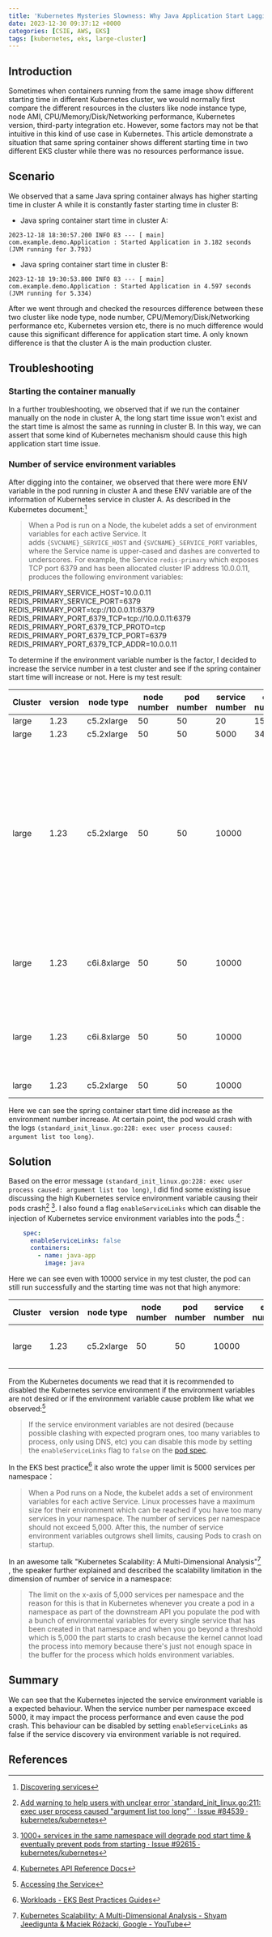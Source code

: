 ```yaml
---
title: 'Kubernetes Mysteries Slowness: Why Java Application Start Lagging'
date: 2023-12-30 09:37:12 +0000
categories: [CSIE, AWS, EKS]
tags: [kubernetes, eks, large-cluster]
---
```


## Introduction

Sometimes when containers running from the same image show different starting time in different Kubernetes cluster, we would normally first compare the different resources in the clusters like node instance type, node AMI, CPU/Memory/Disk/Networking performance, Kubernetes version, third-party integration etc. However, some factors may not be that intuitive in this kind of use case in Kubernetes. This article demonstrate a situation that same spring container shows different starting time in two different EKS cluster while there was no resources performance issue.

## Scenario

We observed that a same Java spring container always has higher starting time in cluster A while it is constantly faster starting time in cluster B:

- Java spring container start time in cluster A:

```
2023-12-18 18:30:57.200 INFO 83 --- [ main] com.example.demo.Application : Started Application in 3.182 seconds (JVM running for 3.793)
```

- Java spring container start time in cluster B:

```
2023-12-18 19:30:53.800 INFO 83 --- [ main] com.example.demo.Application : Started Application in 4.597 seconds (JVM running for 5.334)
```

After we went through and checked the resources difference between these two cluster like node type, node number, CPU/Memory/Disk/Networking performance etc, Kubernetes version etc, there is no much difference would cause this significant difference for application start time. A only known difference is that the cluster A is the main production cluster.

## Troubleshooting

### Starting the container manually

In a further troubleshooting, we observed that if we run the container manually on the node in cluster A, the long start time issue won't exist and the start time is almost the same as running in cluster B. In this way, we can assert that some kind of Kubernetes mechanism should cause this high application start time issue.

### Number of service environment variables

After digging into the container, we observed that there were more ENV variable in the pod running in cluster A and these ENV variable are of the information of Kubernetes service in cluster A. As described in the Kubernetes document:[^1]

> When a Pod is run on a Node, the kubelet adds a set of environment variables for each active Service. It adds `{SVCNAME}_SERVICE_HOST` and `{SVCNAME}_SERVICE_PORT` variables, where the Service name is upper-cased and dashes are converted to underscores.
> For example, the Service `redis-primary` which exposes TCP port 6379 and has been allocated cluster IP address 10.0.0.11, produces the following environment variables:
>
REDIS_PRIMARY_SERVICE_HOST=10.0.0.11
REDIS_PRIMARY_SERVICE_PORT=6379
REDIS_PRIMARY_PORT=tcp://10.0.0.11:6379
REDIS_PRIMARY_PORT_6379_TCP=tcp://10.0.0.11:6379
REDIS_PRIMARY_PORT_6379_TCP_PROTO=tcp
REDIS_PRIMARY_PORT_6379_TCP_PORT=6379
REDIS_PRIMARY_PORT_6379_TCP_ADDR=10.0.0.11

To determine if the environment variable number is the factor, I decided to increase the service number in a test cluster and see if the spring container start time will increase or not. Here is my test result:

| Cluster | version | node type   | node number | pod number | service number | env number | init time                                                                                     | comments                                                                                                                                                                                                                                                                                                                                        |
| ------- | ------- | ----------- | ----------- | ---------- | -------------- | ---------- | --------------------------------------------------------------------------------------------- | ----------------------------------------------------------------------------------------------------------------------------------------------------------------------------------------------------------------------------------------------------------------------------------------------------------------------------------------------- |
| large   | 1.23    | c5.2xlarge  | 50          | 50         | 20             | 158        | 3.871                                                                                         |                                                                                                                                                                                                                                                                                                                                                 |
| large   | 1.23    | c5.2xlarge  | 50          | 50         | 5000           | 34990      | 7.205                                                                                         |                                                                                                                                                                                                                                                                                                                                                 |
| large   | 1.23    | c5.2xlarge  | 50          | 50         | 10000          |            | pod crash                                                                                     | $ kubectl get pods  <br>NAME READY STATUS RESTARTS AGE  <br>java-app-74687d4c7d-28bfj 0/1 CrashLoopBackOff 6 (102s ago) 8m36s  <br>java-app-74687d4c7d-2bwwk 0/1 CrashLoopBackOff 6 (99s ago) 8m36s  <br>  <br>  <br>$ kubectl logs java-app-74687d4c7d-zzn44  <br>standard_init_linux.go:228: exec user process caused: argument list too long |
| large   | 1.23    | c6i.8xlarge | 50          | 50         | 10000          |            | pod crash  <br>(standard_init_linux.go:228: exec user process caused: argument list too long) | resources:  <br>requests:  <br>memory: 8Gi  <br>cpu: 4  <br>limits:  <br>memory: 8Gi  <br>cpu: 4                                                                                                                                                                                                                                                |
| large   | 1.23    | c6i.8xlarge | 50          | 50         | 10000          |            | pod crash  <br>(standard_init_linux.go:228: exec user process caused: argument list too long) | resources:  <br>requests:  <br>memory: 16Gi  <br>cpu: 8  <br>limits:  <br>memory: 16Gi  <br>cpu: 8                                                                                                                                                                                                                                              |
| large   | 1.23    | c5.2xlarge  | 50          | 50         | 10000          |            | 2.85                                                                                          | set enableServiceLinks as false in the pod spec                                                                                                                                                                                                                                                                                                 |

Here we can see the spring container start time did increase as the environment number increase. At certain point, the pod would crash with the logs `(standard_init_linux.go:228: exec user process caused: argument list too long)`.

## Solution

Based on the error message `(standard_init_linux.go:228: exec user process caused: argument list too long)`, I did find some existing issue discussing the high Kubernetes service environment variable causing their pods crash[^2] [^3]. I also found a flag `enableServiceLinks` which can disable the injection of Kubernetes service environment variables into the pods.[^4] :

```yaml
    spec:
      enableServiceLinks: false
      containers:
        - name: java-app
          image: java
```

Here we can see even with 10000 service in my test cluster, the pod can still run successfully and the starting time was not that high anymore:

| Cluster | version | node type  | node number | pod number | service number | env number | init time | comments                                        |
| ------- | ------- | ---------- | ----------- | ---------- | -------------- | ---------- | --------- | ----------------------------------------------- |
| large   | 1.23    | c5.2xlarge | 50          | 50         | 10000          |            | 2.85      | set enableServiceLinks as false in the pod spec |

From the Kubernetes documents we read that it is recommended to disabled the Kubernetes service environment if the environment variables are not desired or if the environment variable cause problem like what we observed:[^5]

> If the service environment variables are not desired (because possible clashing with expected program ones, too many variables to process, only using DNS, etc) you can disable this mode by setting the `enableServiceLinks` flag to `false` on the [pod spec](https://kubernetes.io/docs/reference/generated/kubernetes-api/v1.29/#pod-v1-core).

In the EKS best practice[^6] it also wrote the upper limit is 5000 services per namespace：

> When a Pod runs on a Node, the kubelet adds a set of environment variables for each active Service. Linux processes have a maximum size for their environment which can be reached if you have too many services in your namespace. The number of services per namespace should not exceed 5,000. After this, the number of service environment variables outgrows shell limits, causing Pods to crash on startup.

In an awesome talk "Kubernetes Scalability: A Multi-Dimensional Analysis"[^7] , the speaker further explained and described the scalability limitation in the dimension of number of service in a namespace:

> The limit on the x-axis of 5,000 services per namespace and the reason for this is that in Kubernetes whenever you create a pod in a namespace as part of the downstream API you populate the pod with a bunch of environmental variables for every single service that has been created in that namespace and when you go beyond a threshold which is 5,000 the part starts to crash because the kernel cannot load the process into memory because there's just not enough space in the buffer for the process which holds environment variables.

## Summary

We can see that the Kubernetes injected the service environment variable is a expected behaviour. When the service number per namespace exceed 5000, it may impact the process performance and even cause the pod crash. This behaviour can be disabled by setting `enableServiceLinks` as false if the service discovery via environment variable is not required.

## References

[^1]: [Discovering services](https://kubernetes.io/docs/concepts/services-networking/service/#discovering-services)
[^2]: [Add warning to help users with unclear error \`standard\_init\_linux.go:211: exec user process caused "argument list too long"\` · Issue #84539 · kubernetes/kubernetes](https://github.com/kubernetes/kubernetes/issues/84539)
[^3]: [1000+ services in the same namespace will degrade pod start time & eventually prevent pods from starting · Issue #92615 · kubernetes/kubernetes](https://github.com/kubernetes/kubernetes/issues/92615)
[^4]: [Kubernetes API Reference Docs](https://kubernetes.io/docs/reference/generated/kubernetes-api/v1.29/#pod-v1-core)
[^5]: [Accessing the Service](https://kubernetes.io/docs/tutorials/services/connect-applications-service/#accessing-the-service)
[^6]: [Workloads - EKS Best Practices Guides](https://aws.github.io/aws-eks-best-practices/scalability/docs/workloads/#disable-enableservicelinks-by-default)
[^7]: [Kubernetes Scalability: A Multi-Dimensional Analysis - Shyam Jeedigunta & Maciek Różacki, Google - YouTube](https://youtu.be/t_Ww6ELKl4Q?si=WEVzyOK0lGUjbIcR&t=1104)
